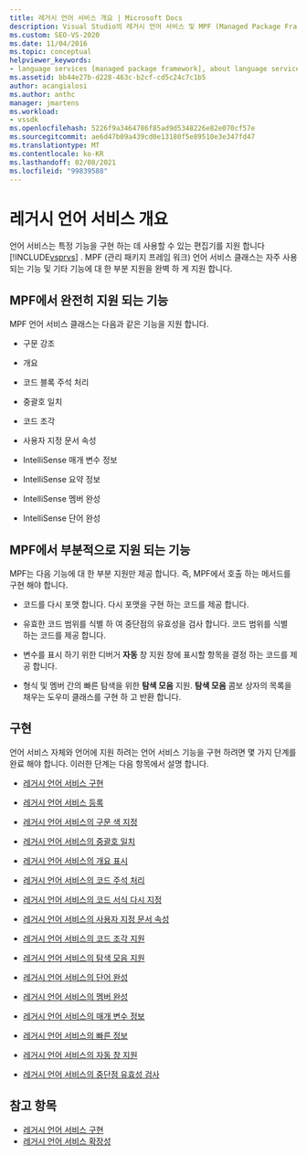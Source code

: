 ```yaml
---
title: 레거시 언어 서비스 개요 | Microsoft Docs
description: Visual Studio의 레거시 언어 서비스 및 MPF (Managed Package Framework) 언어 서비스 클래스에서 지 원하는 기능에 대해 알아봅니다.
ms.custom: SEO-VS-2020
ms.date: 11/04/2016
ms.topic: conceptual
helpviewer_keywords:
- language services [managed package framework], about language services
ms.assetid: bb44e27b-d228-463c-b2cf-cd5c24c7c1b5
author: acangialosi
ms.author: anthc
manager: jmartens
ms.workload:
- vssdk
ms.openlocfilehash: 5226f9a3464786f85ad9d5348226e82e070cf57e
ms.sourcegitcommit: ae6d47b09a439cd0e13180f5e89510e3e347fd47
ms.translationtype: MT
ms.contentlocale: ko-KR
ms.lasthandoff: 02/08/2021
ms.locfileid: "99839588"
---
```

# <a name="legacy-language-service-overview"></a>레거시 언어 서비스 개요
언어 서비스는 특정 기능을 구현 하는 데 사용할 수 있는 편집기를 지원 합니다 [!INCLUDE[vsprvs](../../code-quality/includes/vsprvs_md.md)] . MPF (관리 패키지 프레임 워크) 언어 서비스 클래스는 자주 사용 되는 기능 및 기타 기능에 대 한 부분 지원을 완벽 하 게 지원 합니다.

## <a name="fully-supported-features-in-the-mpf"></a>MPF에서 완전히 지원 되는 기능
 MPF 언어 서비스 클래스는 다음과 같은 기능을 지원 합니다.

- 구문 강조

- 개요

- 코드 블록 주석 처리

- 중괄호 일치

- 코드 조각

- 사용자 지정 문서 속성

- IntelliSense 매개 변수 정보

- IntelliSense 요약 정보

- IntelliSense 멤버 완성

- IntelliSense 단어 완성

## <a name="partially-supported-features-in-the-mpf"></a>MPF에서 부분적으로 지원 되는 기능
 MPF는 다음 기능에 대 한 부분 지원만 제공 합니다. 즉, MPF에서 호출 하는 메서드를 구현 해야 합니다.

- 코드를 다시 포맷 합니다. 다시 포맷을 구현 하는 코드를 제공 합니다.

- 유효한 코드 범위를 식별 하 여 중단점의 유효성을 검사 합니다. 코드 범위를 식별 하는 코드를 제공 합니다.

- 변수를 표시 하기 위한 디버거 **자동** 창 지원 창에 표시할 항목을 결정 하는 코드를 제공 합니다.

- 형식 및 멤버 간의 빠른 탐색을 위한 **탐색 모음** 지원. **탐색 모음** 콤보 상자의 목록을 채우는 도우미 클래스를 구현 하 고 반환 합니다.

## <a name="implementation"></a>구현
 언어 서비스 자체와 언어에 지원 하려는 언어 서비스 기능을 구현 하려면 몇 가지 단계를 완료 해야 합니다. 이러한 단계는 다음 항목에서 설명 합니다.

- [레거시 언어 서비스 구현](../../extensibility/internals/implementing-a-legacy-language-service2.md)

- [레거시 언어 서비스 등록](../../extensibility/internals/registering-a-legacy-language-service1.md)

- [레거시 언어 서비스의 구문 색 지정](../../extensibility/internals/syntax-colorizing-in-a-legacy-language-service.md)

- [레거시 언어 서비스의 중괄호 일치](../../extensibility/internals/brace-matching-in-a-legacy-language-service.md)

- [레거시 언어 서비스의 개요 표시](../../extensibility/internals/outlining-in-a-legacy-language-service.md)

- [레거시 언어 서비스의 코드 주석 처리](../../extensibility/internals/commenting-code-in-a-legacy-language-service.md)

- [레거시 언어 서비스의 코드 서식 다시 지정](../../extensibility/internals/reformatting-code-in-a-legacy-language-service.md)

- [레거시 언어 서비스의 사용자 지정 문서 속성](../../extensibility/internals/custom-document-properties-in-a-legacy-language-service.md)

- [레거시 언어 서비스의 코드 조각 지원](../../extensibility/internals/support-for-code-snippets-in-a-legacy-language-service.md)

- [레거시 언어 서비스의 탐색 모음 지원](../../extensibility/internals/support-for-the-navigation-bar-in-a-legacy-language-service.md)

- [레거시 언어 서비스의 단어 완성](../../extensibility/internals/word-completion-in-a-legacy-language-service.md)

- [레거시 언어 서비스의 멤버 완성](../../extensibility/internals/member-completion-in-a-legacy-language-service.md)

- [레거시 언어 서비스의 매개 변수 정보](../../extensibility/internals/parameter-info-in-a-legacy-language-service2.md)

- [레거시 언어 서비스의 빠른 정보](../../extensibility/internals/quick-info-in-a-legacy-language-service.md)

- [레거시 언어 서비스의 자동 창 지원](../../extensibility/internals/support-for-the-autos-window-in-a-legacy-language-service.md)

- [레거시 언어 서비스의 중단점 유효성 검사](../../extensibility/internals/validating-breakpoints-in-a-legacy-language-service.md)

## <a name="see-also"></a>참고 항목
- [레거시 언어 서비스 구현](../../extensibility/internals/implementing-a-legacy-language-service1.md)
- [레거시 언어 서비스 확장성](../../extensibility/internals/legacy-language-service-extensibility.md)
